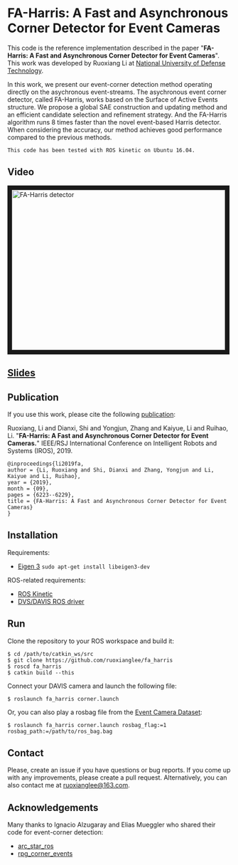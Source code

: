 # FA-Harris: A Fast and Asynchronous Corner Detector for Event Cameras
This code is the reference implementation described in the paper "**FA-Harris: A Fast and Asynchronous Corner Detector for Event Cameras**". This work was developed by Ruoxiang Li at [National University of Defense Technology](https://english.nudt.edu.cn).

In this work, we present our event-corner detection method operating directly on the asychronous event-streams. The asychronous event corner detector, called FA-Harris, works based on the Surface of Active Events structure.
We propose a global SAE construction and updating method and an efficient candidate selection and refinement strategy.
And the FA-Harris algorithm runs 8 times faster than the novel event-based Harris detector.
When considering the accuracy, our method achieves good performance compared to the previous methods.

```
This code has been tested with ROS kinetic on Ubuntu 16.04.
```

## Video

<a href="https://youtu.be/v5CcBVkmI6w" target="_blank"><img src="http://img.youtube.com/vi/v5CcBVkmI6w/0.jpg" 
alt="FA-Harris detector" width="480" height="360" border="10" /></a>

## [Slides](https://ruoxianglee.github.io/files/FA_Harris_IROS_2019.pdf)

## Publication
If you use this work, please cite the following [publication](https://ruoxianglee.github.io/FA-Harris): 

Ruoxiang, Li and Dianxi, Shi and Yongjun, Zhang and Kaiyue, Li and Ruihao, Li. "**FA-Harris: A Fast and Asynchronous Corner Detector for Event Cameras.**" IEEE/RSJ International Conference on Intelligent Robots and Systems (IROS), 2019. 

``` 
@inproceedings{li2019fa,
author = {Li, Ruoxiang and Shi, Dianxi and Zhang, Yongjun and Li, Kaiyue and Li, Ruihao},
year = {2019},
month = {09},
pages = {6223--6229},
title = {FA-Harris: A Fast and Asynchronous Corner Detector for Event Cameras}
}
```

## Installation
Requirements: 
* [Eigen 3](https://eigen.tuxfamily.org/dox/) `sudo apt-get install libeigen3-dev`

ROS-related requirements:
* [ROS Kinetic](http://wiki.ros.org/kinetic) 
* [DVS/DAVIS ROS driver](https://github.com/uzh-rpg/rpg_dvs_ros) 

## Run

Clone the repository to your ROS workspace and build it:

    $ cd /path/to/catkin_ws/src
    $ git clone https://github.com/ruoxianglee/fa_harris
    $ roscd fa_harris
    $ catkin build --this

Connect your DAVIS camera and launch the following file:

    $ roslaunch fa_harris corner.launch

Or, you can also play a rosbag file from the [Event Camera Dataset](http://rpg.ifi.uzh.ch/davis_data.html):

    $ roslaunch fa_harris corner.launch rosbag_flag:=1 rosbag_path:=/path/to/ros_bag.bag

## Contact
Please, create an issue if you have questions or bug reports. If you come up with any improvements, please create a pull request. Alternatively, you can also contact me at ruoxianglee@163.com.

## Acknowledgements

Many thanks to Ignacio Alzugaray and Elias Mueggler who shared their code for event-corner detection:

- [arc_star_ros](https://github.com/ialzugaray/arc_star_ros)
- [rpg_corner_events](https://github.com/uzh-rpg/rpg_corner_events)

